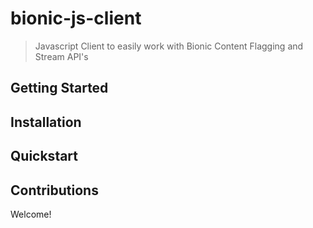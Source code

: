 # bionic-js-client

> Javascript Client to easily work with Bionic Content Flagging and Stream API's

## Getting Started

## Installation

## Quickstart

## Contributions

Welcome!
